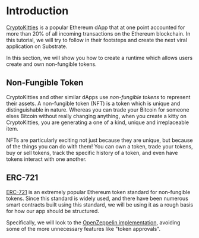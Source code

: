 Introduction
===

[CryptoKitties](https://www.cryptokitties.co/) is a popular Ethereum dApp that at one point accounted for more than 20% of all incoming transactions on the Ethereum blockchain. In this tutorial, we will try to follow in their footsteps and create the next viral application on Substrate.

In this section, we will show you how to create a runtime which allows users create and own non-fungible tokens.

## Non-Fungible Token

CryptoKitties and other similar dApps use *non-fungible tokens* to represent their assets. A non-fungible token (NFT) is a token which is unique and distinguishable in nature. Whereas you can trade your Bitcoin for someone elses Bitcoin without really changing anything, when you create a kitty on CryptoKitties, you are generating a one of a kind, unique and irreplaceable item.

NFTs are particularly exciting not just because they are unique, but because of the things you can do with them! You can own a token, trade your tokens, buy or sell tokens, track the specific history of a token, and even have tokens interact with one another.

## ERC-721

[ERC-721](http://erc721.org/) is an extremely popular Ethereum token standard for non-fungible tokens. Since this standard is widely used, and there have been numerous smart contracts built using this standard, we will be using it as a rough basis for how our app should be structured.

Specifically, we will look to the [OpenZeppelin implementation](https://github.com/OpenZeppelin/openzeppelin-solidity/blob/master/contracts/token/ERC721/ERC721.sol), avoiding some of the more unnecessary features like "token approvals".

